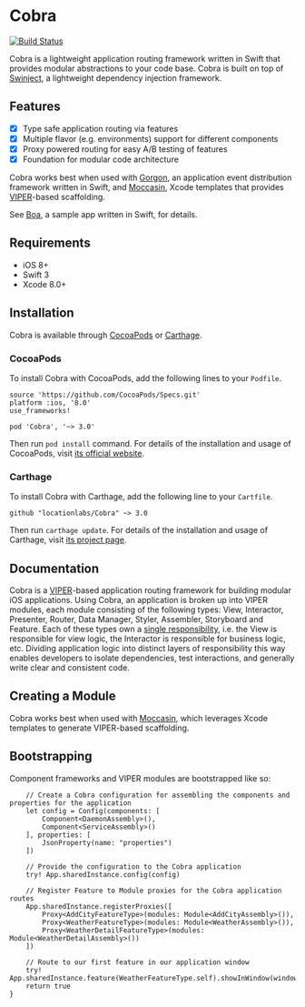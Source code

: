 # Cobra

[![Build Status](https://travis-ci.org/locationlabs/Cobra.svg?branch=master)](https://travis-ci.org/locationlabs/Cobra)

Cobra is a lightweight application routing framework written in Swift that provides modular abstractions to your code base. Cobra is built on top of [Swinject][1], a lightweight dependency injection framework.

## Features
- [X] Type safe application routing via features
- [X] Multiple flavor (e.g. environments) support for different components
- [X] Proxy powered routing for easy A/B testing of features
- [X] Foundation for modular code architecture

Cobra works best when used with [Gorgon][2], an application event distribution framework written in Swift, and [Moccasin][3], Xcode templates that provides [VIPER][4]-based scaffolding.

See [Boa][5], a sample app written in Swift, for details.

## Requirements
- iOS 8+
- Swift 3
- Xcode 8.0+


## Installation
Cobra is available through [CocoaPods](https://cocoapods.org) or [Carthage](https://github.com/Carthage/Carthage).

### CocoaPods

To install Cobra with CocoaPods, add the following lines to your `Podfile`.

    source 'https://github.com/CocoaPods/Specs.git'
    platform :ios, '8.0'
    use_frameworks!

    pod 'Cobra', '~> 3.0'

Then run `pod install` command. For details of the installation and usage of CocoaPods, visit [its official website](https://cocoapods.org).

### Carthage

To install Cobra with Carthage, add the following line to your `Cartfile`.

```
github "locationlabs/Cobra" ~> 3.0
```

Then run `carthage update`. For details of the installation and usage of Carthage, visit [its project page](https://github.com/Carthage/Carthage).

## Documentation
Cobra is a [VIPER](https://www.objc.io/issues/13-architecture/viper/)-based application routing framework for building modular iOS applications. Using Cobra, an application is broken up into VIPER modules, each module consisting of the following types: View, Interactor, Presenter, Router, Data Manager, Styler, Assembler, Storyboard and Feature. Each of these types own a [single responsibility](https://en.wikipedia.org/wiki/Single_responsibility_principle), i.e. the View is responsible for view logic, the Interactor is responsible for business logic, etc. Dividing application logic into distinct layers of responsibility this way enables developers to isolate dependencies, test interactions, and generally write clear and consistent code. 

## Creating a Module
Cobra works best when used with [Moccasin][3], which leverages Xcode templates to generate VIPER-based scaffolding. 

## Bootstrapping
Component frameworks and VIPER modules are bootstrapped like so:

    
        // Create a Cobra configuration for assembling the components and properties for the application
        let config = Config(components: [
            Component<DaemonAssembly>(),
            Component<ServiceAssembly>()
        ], properties: [
            JsonProperty(name: "properties")
        ])
        
        // Provide the configuration to the Cobra application
        try! App.sharedInstance.config(config)

        // Register Feature to Module proxies for the Cobra application routes
        App.sharedInstance.registerProxies([
            Proxy<AddCityFeatureType>(modules: Module<AddCityAssembly>()),
            Proxy<WeatherFeatureType>(modules: Module<WeatherAssembly>()),
            Proxy<WeatherDetailFeatureType>(modules: Module<WeatherDetailAssembly>())
        ])
        
        // Route to our first feature in our application window
        try! App.sharedInstance.feature(WeatherFeatureType.self).showInWindow(window!)
        return true
    }


[1]: https://github.com/Swinject/Swinject
[2]: https://github.com/locationlabs/Medusa
[3]: https://github.com/locationlabs/Moccasin
[4]: http://mutualmobile.github.io/blog/2013/12/04/viper-introduction/
[5]: https://github.com/locationlabs/Boa

